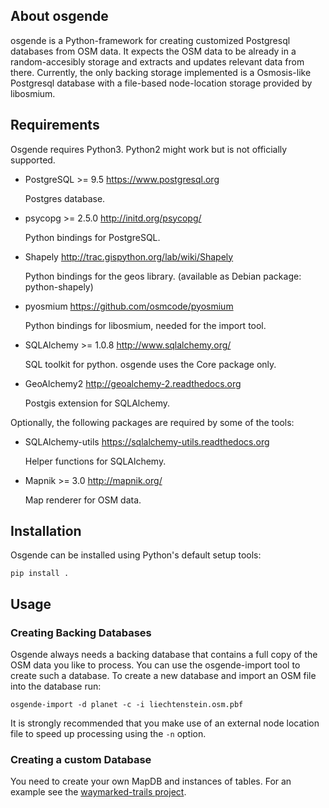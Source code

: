 About osgende
-------------

osgende is a Python-framework for creating customized Postgresql databases from
OSM data. It expects the OSM data to be already in a random-accesibly
storage and extracts and updates relevant data from there. Currently, the
only backing storage implemented is a Osmosis-like Postgresql database
with a file-based node-location storage provided by libosmium.

Requirements
------------

Osgende requires Python3. Python2 might work but is not officially supported.

- PostgreSQL >= 9.5   https://www.postgresql.org

   Postgres database.

- psycopg >= 2.5.0    http://initd.org/psycopg/

    Python bindings for PostgreSQL.

- Shapely             http://trac.gispython.org/lab/wiki/Shapely

    Python bindings for the geos library.
    (available as Debian package: python-shapely)

- pyosmium            https://github.com/osmcode/pyosmium

    Python bindings for libosmium, needed for the import tool.

- SQLAlchemy >= 1.0.8 http://www.sqlalchemy.org/

    SQL toolkit for python. osgende uses the Core package only.

- GeoAlchemy2         http://geoalchemy-2.readthedocs.org

    Postgis extension for SQLAlchemy.

Optionally, the following packages are required by some of the tools:

- SQLAlchemy-utils    https://sqlalchemy-utils.readthedocs.org

    Helper functions for SQLAlchemy.

- Mapnik >= 3.0       http://mapnik.org/

    Map renderer for OSM data. 


Installation
------------

Osgende can be installed using Python's default setup tools:

    pip install .

Usage
-----

### Creating Backing Databases

Osgende always needs a backing database that contains a full copy of
the OSM data you like to process. You can use the osgende-import tool
to create such a database. To create a new database and import an
OSM file into the database run:

    osgende-import -d planet -c -i liechtenstein.osm.pbf

It is strongly recommended that you make use of an external node
location file to speed up processing using the `-n` option.

### Creating a custom Database

You need to create your own MapDB and instances of tables. For an
example see the
[waymarked-trails project](https://github.com/lonvia/waymarked-trails-site).
